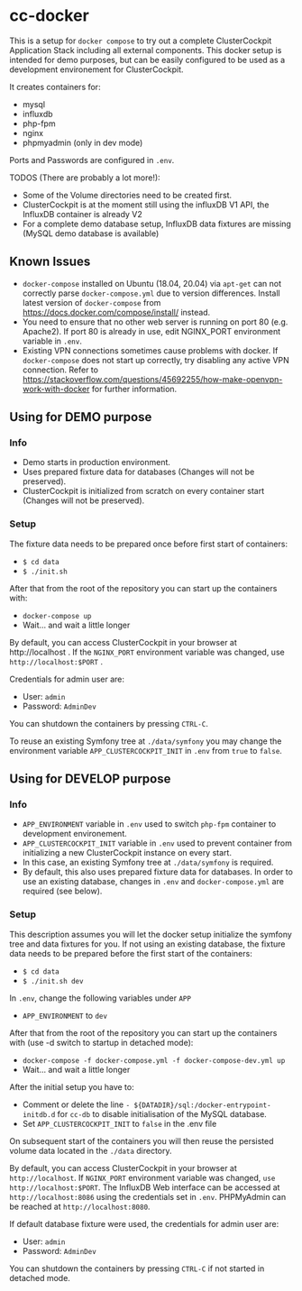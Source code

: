 # cc-docker

This is a setup for `docker compose` to try out a complete ClusterCockpit Application Stack including all external components. This docker setup is intended for demo purposes, but can be easily configured to be used as a development environement for ClusterCockpit.

It creates containers for:
* mysql
* influxdb
* php-fpm
* nginx
* phpmyadmin (only in dev mode)

Ports and Passwords are configured in `.env`.

TODOS (There are probably a lot more!):
* Some of the Volume directories need to be created first.
* ClusterCockpit is at the moment still using the influxDB V1 API, the InfluxDB container is already V2
* For a complete demo database setup, InfluxDB data fixtures are missing (MySQL demo database is available)

## Known Issues

* `docker-compose` installed on Ubuntu (18.04, 20.04) via `apt-get` can not correctly parse `docker-compose.yml` due to version differences. Install latest version of `docker-compose` from https://docs.docker.com/compose/install/ instead.
* You need to ensure that no other web server is running on port 80 (e.g. Apache2). If port 80 is already in use, edit NGINX_PORT environment variable in `.env`.
* Existing VPN connections sometimes cause problems with docker. If `docker-compose` does not start up correctly, try disabling any active VPN connection. Refer to https://stackoverflow.com/questions/45692255/how-make-openvpn-work-with-docker for further information.

## Using for DEMO purpose
### Info
* Demo starts in production environment.
* Uses prepared fixture data for databases (Changes will not be preserved).
* ClusterCockpit is initialized from scratch on every container start (Changes will not be preserved).

### Setup
The fixture data needs to be prepared once before first start of containers:
* `$ cd data`
* `$ ./init.sh`

After that from the root of the repository you can start up the containers with:
* `docker-compose up`
* Wait... and wait a little longer

By default, you can access ClusterCockpit in your browser at http://localhost . If the `NGINX_PORT` environment variable was changed, use `http://localhost:$PORT` .

Credentials for admin user are:
* User: `admin`
* Password: `AdminDev`

You can shutdown the containers by pressing `CTRL-C`.

To reuse an existing Symfony tree at `./data/symfony` you may change the environment variable `APP_CLUSTERCOCKPIT_INIT` in `.env` from `true` to `false`.

## Using for DEVELOP purpose
### Info
* `APP_ENVIRONMENT` variable in `.env` used to switch `php-fpm` container to development environement.
* `APP_CLUSTERCOCKPIT_INIT` variable in `.env` used to prevent container from initializing a new ClusterCockpit instance on every start.
* In this case, an existing Symfony tree at `./data/symfony` is required.
* By default, this also uses prepared fixture data for databases. In order to use an existing database, changes in `.env` and `docker-compose.yml` are required (see below).

### Setup
This description assumes you will let the docker setup initialize the symfony tree and data fixtures for you.
If not using an existing database, the fixture data needs to be prepared before the first start of the containers:
* `$ cd data`
* `$ ./init.sh dev`

In `.env`, change the following variables under `APP`
* `APP_ENVIRONMENT` to `dev`

After that from the root of the repository you can start up the containers with (use -d switch to startup in detached mode):
* `docker-compose -f docker-compose.yml -f docker-compose-dev.yml up`
* Wait... and wait a little longer

After the initial setup you have to:
* Comment or delete the line `- ${DATADIR}/sql:/docker-entrypoint-initdb.d` for `cc-db` to disable initialisation of the MySQL database.
* Set `APP_CLUSTERCOCKPIT_INIT` to `false` in the .env file

On subsequent start of the containers you will then reuse the persisted volume data located in the `./data` directory.

By default, you can access ClusterCockpit in your browser at `http://localhost`.
If `NGINX_PORT` environment variable was changed, `use http://localhost:$PORT`.
The InfluxDB Web interface can be accessed at `http://localhost:8086` using the credentials set in `.env`.
PHPMyAdmin can be reached at `http://localhost:8080`.

If default database fixture were used, the credentials for admin user are:
* User: `admin`
* Password: `AdminDev`

You can shutdown the containers by pressing `CTRL-C` if not started in detached mode.
